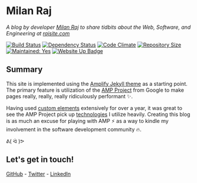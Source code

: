 # Milan Raj

*A blog by developer [Milan Raj](https://linkedin.com/in/milanraj) to share tidbits about the Web, Software, and Engineering at [rajsite.com](http://www.rajsite.com)*

[![Build Status](https://travis-ci.org/rajsite/rajsite.com.svg?branch=gh-pages)](https://travis-ci.org/rajsite/rajsite.com)
[![Dependency Status](https://gemnasium.com/badges/github.com/rajsite/rajsite.com.svg)](https://gemnasium.com/github.com/rajsite/rajsite.com)
[![Code Climate](https://codeclimate.com/github/rajsite/rajsite.com/badges/gpa.svg)](https://codeclimate.com/github/rajsite/rajsite.com)
[![Repository Size](https://reposs.herokuapp.com/?path=rajsite/rajsite.com&style=flat&color=brightgreen)](https://github.com/ruddfawcett/reposs)
[![Maintained: Yes](https://img.shields.io/maintenance/yes/2016.svg)](https://github.com/badges/shields/issues/607)
[![Website Up Badge](https://img.shields.io/website/http/rajsite.com.svg?label=rajsite.com)](http://rajsite.com)

## Summary

This site is implemented using the [Amplify Jekyll theme](https://github.com/ageitgey/amplify) as a starting point. The primary feature is utilization of the [AMP Project](https://www.ampproject.org/) from Google to make pages really, really, really ridiculously performant :sparkles:.

Having used [custom elements](http://www.html5rocks.com/en/tutorials/webcomponents/customelements/) extensively for over a year, it was great to see the AMP Project pick up [technologies](https://github.com/WebReflection/document-register-element) I utilize heavily. Creating this blog is as much an excuse for playing with AMP :zap: as a way to kindle my involvement in the software development community :fire:.

ᕕ( ᐛ )ᕗ

## Let's get in touch!

[GitHub](https://github.com/rajsite) - [Twitter](https://twitter.com/rajsite) - [LinkedIn](https://linkedin.com/in/milanraj)
